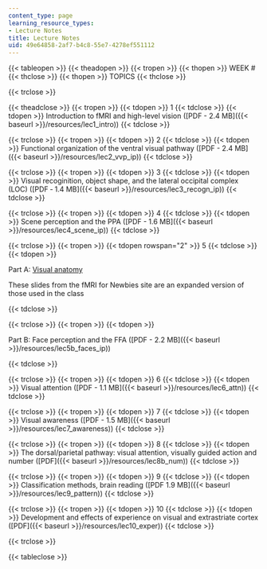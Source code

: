 ```yaml
---
content_type: page
learning_resource_types:
- Lecture Notes
title: Lecture Notes
uid: 49e64858-2af7-b4c8-55e7-4278ef551112
---
```


{{< tableopen >}}
{{< theadopen >}}
{{< tropen >}}
{{< thopen >}}
WEEK #
{{< thclose >}}
{{< thopen >}}
TOPICS
{{< thclose >}}

{{< trclose >}}

{{< theadclose >}}
{{< tropen >}}
{{< tdopen >}}
1
{{< tdclose >}}
{{< tdopen >}}
Introduction to fMRI and high-level vision ([PDF - 2.4 MB]({{< baseurl >}}/resources/lec1_intro))
{{< tdclose >}}

{{< trclose >}}
{{< tropen >}}
{{< tdopen >}}
2
{{< tdclose >}}
{{< tdopen >}}
Functional organization of the ventral visual pathway ([PDF - 2.4 MB]({{< baseurl >}}/resources/lec2_vvp_ip))
{{< tdclose >}}

{{< trclose >}}
{{< tropen >}}
{{< tdopen >}}
3
{{< tdclose >}}
{{< tdopen >}}
Visual recoginition, object shape, and the lateral occipital complex (LOC) ([PDF ‑ 1.4 MB]({{< baseurl >}}/resources/lec3_recogn_ip))
{{< tdclose >}}

{{< trclose >}}
{{< tropen >}}
{{< tdopen >}}
4
{{< tdclose >}}
{{< tdopen >}}
Scene perception and the PPA ([PDF - 1.6 MB]({{< baseurl >}}/resources/lec4_scene_ip))
{{< tdclose >}}

{{< trclose >}}
{{< tropen >}}
{{< tdopen rowspan="2" >}}
5
{{< tdclose >}}
{{< tdopen >}}


Part A: [Visual anatomy](http://www.fmri4newbies.com/retinotopic-and-early-visual-areas)

These slides from the fMRI for Newbies site are an expanded version of those used in the class


{{< tdclose >}}

{{< trclose >}}
{{< tropen >}}
{{< tdopen >}}


Part B: Face perception and the FFA ([PDF - 2.2 MB]({{< baseurl >}}/resources/lec5b_faces_ip))


{{< tdclose >}}

{{< trclose >}}
{{< tropen >}}
{{< tdopen >}}
6
{{< tdclose >}}
{{< tdopen >}}
Visual attention ([PDF - 1.1 MB]({{< baseurl >}}/resources/lec6_attn))
{{< tdclose >}}

{{< trclose >}}
{{< tropen >}}
{{< tdopen >}}
7
{{< tdclose >}}
{{< tdopen >}}
Visual awareness ([PDF - 1.5 MB]({{< baseurl >}}/resources/lec7_awareness))
{{< tdclose >}}

{{< trclose >}}
{{< tropen >}}
{{< tdopen >}}
8
{{< tdclose >}}
{{< tdopen >}}
The dorsal/parietal pathway: visual attention, visually guided action and number ([PDF]({{< baseurl >}}/resources/lec8b_num))
{{< tdclose >}}

{{< trclose >}}
{{< tropen >}}
{{< tdopen >}}
9
{{< tdclose >}}
{{< tdopen >}}
Classification methods, brain reading ([PDF 1.9 MB]({{< baseurl >}}/resources/lec9_pattern))
{{< tdclose >}}

{{< trclose >}}
{{< tropen >}}
{{< tdopen >}}
10
{{< tdclose >}}
{{< tdopen >}}
Development and effects of experience on visual and extrastriate cortex ([PDF]({{< baseurl >}}/resources/lec10_exper))
{{< tdclose >}}

{{< trclose >}}

{{< tableclose >}}